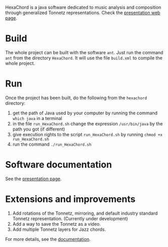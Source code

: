 HexaChord is a java software dedicated to music analysis and composition through generalized Tonnetz representations. Check the [presentation web page](https://louisbigo.com/hexachord).

# Build

The whole project can be built with the software `ant`. Just run the command `ant` from the directory `HexaChord`. It will use the file `build.xml` to compile the whole project.

# Run

Once the project has been built, do the following from the `hexachord` directory:

1. get the path of Java used by your computer by running the command `which java` in a terminal
2. in the file `run_HexaChord.sh` change the expression `/usr/bin/java` by the path you got (if different)
3. give execution rights to the script `run_HexaChord.sh` by running `chmod +x run_HexaChord.sh`
4. run the command `./run_HexaChord.sh`

# Software documentation

See the [presentation page](https://louisbigo.com/hexachord).

# Extensions and improvements
1. Add rotations of the Tonnetz, mirroring, and default industry standard Tonnetz representation. (Currently under development)
2. Add a way to save the Tonnetz as a video.
3. Add multiple Tonnetz layers for Jazz chords.

For more details, see the [documentation](./HexaChord_Extensions.pdf).
